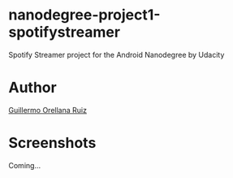 # nanodegree-project1-spotifystreamer
Spotify Streamer project for the Android Nanodegree by Udacity

# Author
[Guillermo Orellana Ruiz](https://profiles.udacity.com/u/guillermoorellana)

# Screenshots

Coming...
